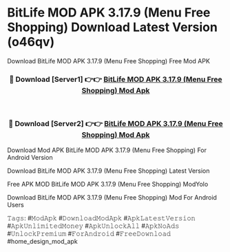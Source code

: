 # BitLife MOD APK 3.17.9 (Menu Free Shopping) Download Latest Version (o46qv)
Download BitLife MOD APK 3.17.9 (Menu Free Shopping) Free Mod APK

<div align="center">
<h3>🔴 Download [Server1] 👉👉 <a href="https://apkcomod.com?title=BitLife_MOD_APK_3.17.9_(Menu_Free_Shopping)">BitLife MOD APK 3.17.9 (Menu Free Shopping) Mod Apk</a></h3><br>

<h3>🔴 Download [Server2] 👉👉 <a href="https://apkcomod.com?title=BitLife_MOD_APK_3.17.9_(Menu_Free_Shopping)">BitLife MOD APK 3.17.9 (Menu Free Shopping) Mod Apk</a></h3>
</div>


Download Mod APK BitLife MOD APK 3.17.9 (Menu Free Shopping) For Android Version

Download BitLife MOD APK 3.17.9 (Menu Free Shopping) Latest Version

Free APK MOD BitLife MOD APK 3.17.9 (Menu Free Shopping) ModYolo

Download BitLife MOD APK 3.17.9 (Menu Free Shopping) Mod For Android Users

𝚃𝚊𝚐𝚜: #𝙼𝚘𝚍𝙰𝚙𝚔 #𝙳𝚘𝚠𝚗𝚕𝚘𝚊𝚍𝙼𝚘𝚍𝙰𝚙𝚔 #𝙰𝚙𝚔𝙻𝚊𝚝𝚎𝚜𝚝𝚅𝚎𝚛𝚜𝚒𝚘𝚗 #𝙰𝚙𝚔𝚄𝚗𝚕𝚒𝚖𝚒𝚝𝚎𝚍𝙼𝚘𝚗𝚎𝚢 #𝙰𝚙𝚔𝚄𝚗𝚕𝚘𝚌𝚔𝙰𝚕𝚕 #𝙰𝚙𝚔𝙽𝚘𝙰𝚍𝚜 #𝚄𝚗𝚕𝚘𝚌𝚔𝙿𝚛𝚎𝚖𝚒𝚞𝚖 #𝙵𝚘𝚛𝙰𝚗𝚍𝚛𝚘𝚒𝚍 #𝙵𝚛𝚎𝚎𝙳𝚘𝚠𝚗𝚕𝚘𝚊𝚍 #home_design_mod_apk